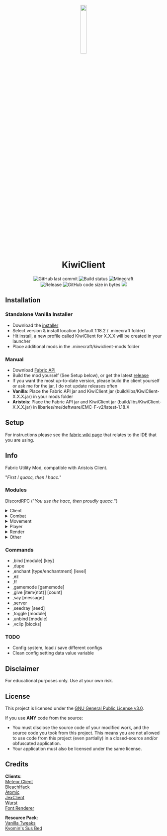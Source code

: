 <p align="center">
<img src="https://cdn.discordapp.com/emojis/783170477115965480.gif?v=1" width="20%"/>
</p>

<h1 align="center">KiwiClient</h1>

<div align="center">
    <img src="https://img.shields.io/github/last-commit/TangyKiwi/KiwiClient" alt="GitHub last commit"/>
    <img src="https://img.shields.io/github/workflow/status/TangyKiwi/KiwiClient/build" alt="Build status"/>
    <img src="https://img.shields.io/badge/MC-1.18.X-brightgreen.svg" alt="Minecraft"/>
    <br>
    <img src="https://img.shields.io/github/v/release/TangyKiwi/KiwiClient.svg" alt="Release"/>
    <img src="https://img.shields.io/github/languages/code-size/TangyKiwi/KiwiClient" alt="GitHub code size in bytes"/>
    <img src="https://img.shields.io/tokei/lines/github/TangyKiwi/KiwiClient"/>
    <br>
</div>


## Installation
### Standalone Vanilla Installer
- Download the [installer](https://github.com/TangyKiwi/KiwiClient-Installer/releases)
- Select version & install location (default 1.18.2 / .minecraft folder)
- Hit install, a new profile called KiwiClient for X.X.X will be created in your launcher
- Place additional mods in the .minecraft/kiwiclient-mods folder
### Manual
- Download [Fabric API](https://www.curseforge.com/minecraft/mc-mods/fabric-api/files)
- Build the mod yourself (See Setup below), or get the latest [release](https://github.com/TangyKiwi/KiwiClient/releases)
- If you want the most up-to-date version, please build the client yourself or ask me for the jar, I do not update releases often
- **Vanilla**: Place the Fabric API jar and KiwiClient jar (build/libs/KiwiClient-X.X.X.jar) in your mods folder
- **Aristois**: Place the Fabric API jar and KiwiClient jar (build/libs/KiwiClient-X.X.X.jar) in libaries/me/deftware/EMC-F-v2/latest-1.18.X

## Setup

For instructions please see the [fabric wiki page](https://fabricmc.net/wiki/tutorial:setup) that relates to the IDE that you are using.

## Info

Fabric Utility Mod, compatible with Aristois Client.

"_First I quacc, then I hacc._"

### Modules

DiscordRPC ("_You use the hacc, then proudly quacc._")

<details>
<summary>Client</summary>
- ActiveMods<br>
- BetterChat<br>
- BetterTab<br>
- ClickGui<br>
- Compass<br>
- HUD<br>
- MountHUD<br>  
- NoScoreboard<br>
- Time<br>
- Tooltips<br>
- VanillaSpoof<br>
</details>

<details>
<summary>Combat</summary>
- Criticals<br>
- TriggerBot<br>
</details>

<details>
<summary>Movement</summary>
- BoatPhase<br>
- FastBridge<br>
- Fly<br>
- InvMove<br>
- NoFall<br>
- SafeWalk<br>
- Speed<br>
</details>

<details>
<summary>Player</summary>
- AntiHunger<br>
- ArmorSwap<br>
- AutoTool<br>
- InventoryViewer<br>
</details>

<details>
<summary>Render</summary>
- ESP<br>
- Freecam<br>
- Fullbright<br>
- ItemPhysics<br>
- Nametags<br>
- NoPortal<br>
- NoRender<br>
- SeedRay<br>
- StorageESP<br>
- TNTimer<br>
- Tracers<br>
- XRay<br>
- Zoom<br>
</details>

<details>
<summary>Other</summary>
- Background<br>
- Cape<br>
- Deadmau5Ears<br>
- LoadingScreen<br>
- MainMenu<br>
</details>

### Commands
- ,bind [module] [key]
- ,dupe
- ,enchant [type/enchantment] [level]
- ,ez
- ,ff
- ,gamemode [gamemode]
- ,give [item{nbt}] [count]
- ,say [message]
- ,server
- ,seedray [seed]
- ,toggle [module]
- ,unbind [module]
- ,vclip [blocks]

### TODO
- Config system, load / save different configs
- Clean config setting data value variable

## Disclaimer

For educational purposes only. Use at your own risk.

## License

This project is licensed under the [GNU General Public License v3.0](https://www.gnu.org/licenses/gpl-3.0.en.html).

If you use **ANY** code from the source:
- You must disclose the source code of your modified work, and the source code you took from this project. This means you are not allowed to use code from this project (even partially) in a closed-source and/or obfuscated application.
- Your application must also be licensed under the same license.


## Credits
**Clients**:  
[Meteor Client](https://github.com/MeteorDevelopment/meteor-client)  
[BleachHack](https://github.com/BleachDrinker420/BleachHack)  
[Atomic](https://gitlab.com/0x151/atomic)  
[JexClient](https://github.com/DustinRepo/JexClient)  
[Wurst](https://github.com/Wurst-Imperium/Wurst7)  
[Font Renderer](https://github.com/SprayDown/CustomFont-Rendering)

**Resource Pack**:  
[Vanilla Tweaks](https://vanillatweaks.net/picker/resource-packs/)  
[Kyomin's Sus Bed](https://www.mediafire.com/file/xero5355lcpa48e/%2521_%25C2%25A74Bedless_Noob_%25C2%25A7b200k_%255B128x%255D.zip/file)
